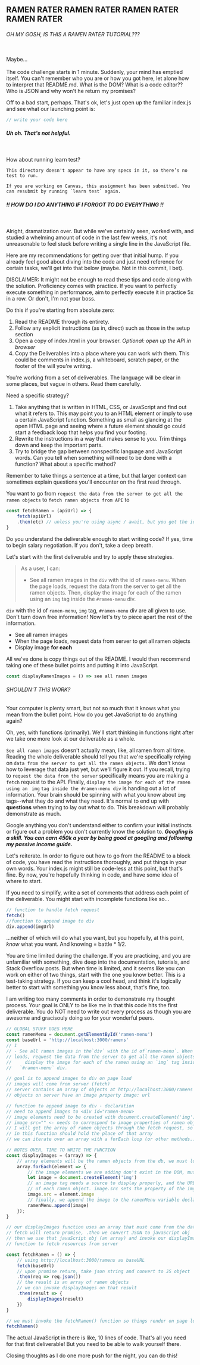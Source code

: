 ## RAMEN RATER RAMEN RATER RAMEN RATER RAMEN RATER 

###### OH MY GOSH, IS THIS A RAMEN RATER TUTORIAL???
<br>
Maybe...
<br>
<br>
The code challenge starts in 1 minute. Suddenly, your mind has emptied itself. You can't remember who you are or how you got here, let alone how to interpret that README.md. What is the DOM? What is a code editor?? Who is JSON and why won't he return my promises?

Off to a bad start, perhaps. That's ok, let's just open up the familiar index.js and see what our launching point is:

```javascript
// write your code here
```

##### Uh oh. That's not helpful.

<br>

How about running learn test?

```
This directory doesn't appear to have any specs in it, so there’s no test to run.

If you are working on Canvas, this assignment has been submitted. You can resubmit by running `learn test` again.
```

##### !! HOW DO I DO ANYTHING IF I FORGOT TO DO EVERYTHING !!

<br>

Alright, dramatization over. But while we've certainly seen, worked with, and studied a whelming amount of code in the last few weeks, it's not unreasonable to feel stuck before writing a single line in the JavaScript file.

Here are my recommendations for getting over that initial hump. If you already feel good about diving into the code and just need reference for certain tasks, we'll get into that below (maybe. Not in this commit, I bet).

DISCLAIMER: It might not be enough to read these tips and code along with the solution. Proficiency comes with practice. If you want to perfectly execute something in performance, aim to perfectly execute it in practice 5x in a row. Or don't, I'm not your boss.

Do this if you're starting from absolute zero:
1)   Read the README through its entirety.
2)   Follow any explicit instructions (as in, direct) such as those in the setup section
3)   Open a copy of index.html in your browser. *Optional: open up the API in browser* 
4) Copy the Deliverables into a place where you can work with them. This could be comments in index.js, a whiteboard, scratch paper, or the footer of the will you're writing.

You're working from a set of deliverables. The language will be clear in some places, but vague in others. Read them carefully.

Need a specific strategy?

1. Take anything that is written in HTML, CSS, or JavaScript and find out what it refers to. This may point you to an HTML element or imply to use a certain JavaScript function. Something as small as glancing at the open HTML page and seeing where a future element should go could start a feedback loop that helps you find your footing.
2. Rewrite the instructions in a way that makes sense to you. Trim things down and keep the important parts. 
3. Try to bridge the gap between nonspecific language and JavaScript words. Can you tell when something will need to be done with a function? What about a specific method? 

Remember to take things a sentence at a time, but that larger context can sometimes explain questions you'll encounter on the first read through.

You want to go from
`request the data from the server to get all the ramen objects` to `fetch ramen objects from API` to 
```javascript
const fetchRamen = (apiUrl) => {
    fetch(apiUrl)
    .then(etc) // unless you're using async / await, but you get the idea 
}
```

Do you understand the deliverable enough to start writing code? If yes, time to begin salary negotiation. If you don't, take a deep breath.

Let's start with the first deliverable and try to apply these strategies.

> As a user, I can:
> - See all ramen images in the `div` with the id of `ramen-menu`. When the page
  loads, request the data from the server to get all the ramen objects. Then,
  display the image for each of the ramen using an `img` tag inside the
  `#ramen-menu` div.

`div` with the id of `ramen-menu`, `img` tag, `#ramen-menu` div are all given to use. Don't turn down free information! Now let's try to piece apart the rest of the information.

- See all ramen images 
- When the page loads, request data from server to get all ramen objects
- Display image **for each** 

All we've done is copy things out of the README. I would then recommend taking one of these bullet points and putting it into JavaScript.

```javascript
const displayRamenImages = () => see all ramen images 
```

###### SHOULDN'T THIS WORK?
Your computer is plenty smart, but not so much that it knows what you mean from the bullet point. How do you get JavaScript to do anything again?

Oh, yes, with functions (primarily). We'll start thinking in functions right after we take one more look at our deliverable as a whole.

`See all ramen images` doesn't actually mean, like, all ramen from all time. Reading the whole deliverable should tell you that we're specifically relying on `data from the server to get all the ramen objects.` We don't know how to leverage that data just yet, but we'll figure it out. If you recall, trying to `request the data from the server` specifically means you are making a `fetch` request to the API. Finally, `display the image for each of the ramen using an ` `img` `tag inside the #ramen-menu div` is handing out a lot of information. Your brain should be spinning with what you know about `img` tags--what they do and what they need. It's normal to end up with **questions** when trying to lay out what to do. This breakdown will probably demonstrate as much.

Google anything you don't understand either to confirm your initial instincts or figure out a problem you don't currently know the solution to. ***Googling is a skill. You can earn 450k a year by being good at googling and following my passive income guide.***

Let's reiterate. In order to figure out how to go from the README to a block of code, you have read the instructions thoroughly, and put things in your own words. Your index.js might still be code-less at this point, but that's fine. By now, you're hopefully thinking in code, and have some idea of where to start. 

If you need to simplify, write a set of comments that address each point of the deliverable. You might start with incomplete functions like so...
```javascript
// function to handle fetch request
fetch()
//function to append image to div
div.append(imgUrl)

```
...neither of which will do what you want, but you hopefully, at this point, *know* what you want. And knowing = battle * 1/2.

You are time limited during the challenge. If you are practicing, and you are unfamiliar with something, dive deep into the documentation, tutorials, and Stack Overflow posts. But when time is limited, and it seems like you can work on either of two things, start with the one you know better. This is a test-taking strategy. If you can keep a cool head, and think it's logically better to start with something you know less about, that's fine, too.

I am writing too many comments in order to demonstrate my thought process. Your goal is ONLY to be like me in that this code hits the first deliverable. You do NOT need to write out every process as though you are awesome and gracisouly doing so for your wonderful peers.

```javascript
// GLOBAL STUFF GOES HERE
const ramenMenu = document.getElementById('ramen-menu')
const baseUrl = 'http://localhost:3000/ramens'
// 1
// - See all ramen images in the`div` with the id of`ramen-menu`. When the page
// loads, request the data from the server to get all the ramen objects. Then,
//     display the image for each of the ramen using an `img` tag inside the
//   `#ramen-menu` div.

// goal is to append images to div on page load
// images will come from server (fetch)
// server contains an array of objects at http://localhost:3000/ramens
// objects on server have an image property image: url

// function to append image to div - declaration
// need to append images to <div id="ramen-menu>
// image elements need to be created with document.createElement('img')
// image src="" <- needs to correspond to image properties of ramen objects
// I will get the array of ramen objects through the fetch request, so the parameter
// in this function should hold the place of that array 
// we can iterate over an array with a forEach loop (or other methods...)

// NOTES OVER, TIME TO WRITE THE FUNCTION
const displayImages = (array) => {
    // array elements will be the ramen objects from the db, we must loop
    array.forEach(element => {
        // the image elements we are adding don't exist in the DOM, must createElement
        let image = document.createElement('img')
        // an image tag needs a source to display properly, and the URL is a property
        // of each ramen object. image.src sets the property of the img tag
        image.src = element.image
        // finally, we append the image to the ramenMenu variable declared at the top
        ramenMenu.append(image)
    });
}

// our displayImages function uses an array that must come from the database
// fetch will return promise, .then we convert JSON to javaScript obj
// then we use that javaScript obj (an array) and invoke our displayImages
// function to fetch resources from server

const fetchRamen = () => {
    // using http://localhost:3000/ramens as baseURL
    fetch(baseUrl)
    // upon promise return, take json string and convert to JS object
    .then(req => req.json())
    // the result is an array of ramen objects
    // we can invoke displayImages on that result
    .then(result => {
        displayImages(result)
    })
}

// we must invoke the fetchRamen() function so things render on page load 
fetchRamen()
```
The actual JavaScript in there is like, 10 lines of code. That's all you need for that first deliverable! But you need to be able to walk yourself there. 

Closing thoughts as I do one more push for the night, you can do this!